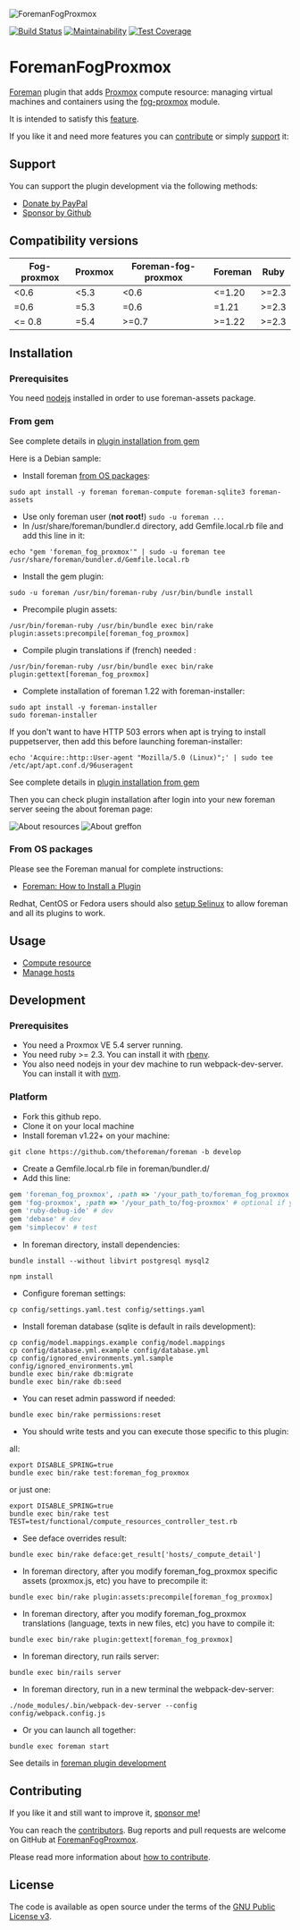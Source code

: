 ![ForemanFogProxmox](.github/images/foremanproxmox.png)

[![Build Status](https://travis-ci.com/theforeman/foreman_fog_proxmox.svg?branch=master)](https://travis-ci.com/theforeman/foreman_fog_proxmox)
[![Maintainability](https://api.codeclimate.com/v1/badges/922162c278e0fa9207ba/maintainability)](https://codeclimate.com/github/theforeman/foreman_fog_proxmox/maintainability)
[![Test Coverage](https://api.codeclimate.com/v1/badges/922162c278e0fa9207ba/test_coverage)](https://codeclimate.com/github/theforeman/foreman_fog_proxmox/test_coverage)

# ForemanFogProxmox

[Foreman](http://theforeman.org/) plugin that adds [Proxmox](https://www.proxmox.com/en/proxmox-ve) compute resource: managing virtual machines and containers using the [fog-proxmox](https://github.com/fog/fog-proxmox) module.

It is intended to satisfy this [feature](http://projects.theforeman.org/issues/2186).

If you like it and need more features you can [contribute](.github/CONTRIBUTING.md) or simply [support](.github/SUPPORT.md) it:

## Support

You can support the plugin development via the following methods:

* [Donate by PayPal](https://paypal.me/TristanRobert)
* [Sponsor by Github](https://github.com/sponsors/tristanrobert)

## Compatibility versions

|Fog-proxmox|Proxmox|Foreman-fog-proxmox|Foreman|Ruby|
|--|--|--|--|--|
|<0.6|<5.3|<0.6|<=1.20|>=2.3|
|=0.6|=5.3|=0.6|=1.21|>=2.3|
|<= 0.8 |=5.4|>=0.7|>=1.22|>=2.3|

## Installation

### Prerequisites

You need [nodejs](https://nodejs.org/en/download/package-manager/) installed in order to use foreman-assets package.

### From gem

See complete details in [plugin installation from gem](https://theforeman.org/plugins/#2.3AdvancedInstallationfromGems)

Here is a Debian sample:

* Install foreman [from OS packages](https://theforeman.org/manuals/1.19/index.html#3.3InstallFromPackages):

```shell
sudo apt install -y foreman foreman-compute foreman-sqlite3 foreman-assets
```

* Use only foreman user (**not root!**) `sudo -u foreman ...`
* In /usr/share/foreman/bundler.d directory, add Gemfile.local.rb file and add this line in it:

```shell
echo "gem 'foreman_fog_proxmox'" | sudo -u foreman tee /usr/share/foreman/bundler.d/Gemfile.local.rb
```

* Install the gem plugin:

```shell
sudo -u foreman /usr/bin/foreman-ruby /usr/bin/bundle install
```

* Precompile plugin assets:

```shell
/usr/bin/foreman-ruby /usr/bin/bundle exec bin/rake plugin:assets:precompile[foreman_fog_proxmox]
```

* Compile plugin translations if (french) needed :

```shell
/usr/bin/foreman-ruby /usr/bin/bundle exec bin/rake plugin:gettext[foreman_fog_proxmox]
```

* Complete installation of foreman 1.22 with foreman-installer:

```shell
sudo apt install -y foreman-installer
sudo foreman-installer
```

If you don't want to have HTTP 503 errors when apt is trying to install puppetserver, then add this before launching foreman-installer:

```shell
echo 'Acquire::http::User-agent "Mozilla/5.0 (Linux)";' | sudo tee /etc/apt/apt.conf.d/96useragent
```

See complete details in [plugin installation from gem](https://theforeman.org/plugins/#2.3.2Debiandistributions)

Then you can check plugin installation after login into your new foreman server seeing the about foreman page:

![About resources](.github/images/about_resources.png)
![About greffon](.github/images/about_greffon.png)

### From OS packages

Please see the Foreman manual for complete instructions:

* [Foreman: How to Install a Plugin](http://theforeman.org/manuals/latest/index.html#6.1InstallaPlugin)

Redhat, CentOS or Fedora users should also [setup Selinux](https://projects.theforeman.org/projects/foreman/wiki/SELinux) to allow foreman and all its plugins to work.

## Usage

* [Compute resource](.github/compute_resource.md)
* [Manage hosts](.github/hosts.md)

## Development

### Prerequisites

* You need a Proxmox VE 5.4 server running.
* You need ruby >= 2.3. You can install it with [rbenv](https://github.com/rbenv/rbenv).
* You also need nodejs in your dev machine to run webpack-dev-server. You can install it with [nvm](https://github.com/creationix/nvm).

### Platform

* Fork this github repo.
* Clone it on your local machine
* Install foreman v1.22+ on your machine:

```shell
git clone https://github.com/theforeman/foreman -b develop
```

* Create a Gemfile.local.rb file in foreman/bundler.d/
* Add this line:

```ruby
gem 'foreman_fog_proxmox', :path => '/your_path_to/foreman_fog_proxmox'
gem 'fog-proxmox', :path => '/your_path_to/fog-proxmox' # optional if you need to modify fog-proxmox code too
gem 'ruby-debug-ide' # dev
gem 'debase' # dev
gem 'simplecov' # test
```

* In foreman directory, install dependencies:

```shell
bundle install --without libvirt postgresql mysql2
```

```shell
npm install
```

* Configure foreman settings:

```shell
cp config/settings.yaml.test config/settings.yaml
```

* Install foreman database (sqlite is default in rails development):

```shell
cp config/model.mappings.example config/model.mappings
cp config/database.yml.example config/database.yml
cp config/ignored_environments.yml.sample config/ignored_environments.yml
bundle exec bin/rake db:migrate
bundle exec bin/rake db:seed
```

* You can reset admin password if needed:

```shell
bundle exec bin/rake permissions:reset
```

* You should write tests and you can execute those specific to this plugin:

all:

```shell
export DISABLE_SPRING=true
bundle exec bin/rake test:foreman_fog_proxmox
```

or just one:

```shell
export DISABLE_SPRING=true
bundle exec bin/rake test TEST=test/functional/compute_resources_controller_test.rb
```

* See deface overrides result:

```shell
bundle exec bin/rake deface:get_result['hosts/_compute_detail']
```

* In foreman directory, after you modify foreman_fog_proxmox specific assets (proxmox.js, etc) you have to precompile it:

```shell
bundle exec bin/rake plugin:assets:precompile[foreman_fog_proxmox]
```

* In foreman directory, after you modify foreman_fog_proxmox translations (language, texts in new files, etc) you have to compile it:

```shell
bundle exec bin/rake plugin:gettext[foreman_fog_proxmox]
```

* In foreman directory, run rails server:

```shell
bundle exec bin/rails server
```

* In foreman directory, run in a new terminal the webpack-dev-server:

```shell
./node_modules/.bin/webpack-dev-server --config config/webpack.config.js
```

* Or you can launch all together:

```shell
bundle exec foreman start
```

See details in [foreman plugin development](https://projects.theforeman.org/projects/foreman/wiki/How_to_Create_a_Plugin)

## Contributing

If you like it and still want to improve it, [sponsor me](https://github.com/sponsors/tristanrobert)!

You can reach the [contributors](.github/CONTRIBUTORS.md).
Bug reports and pull requests are welcome on GitHub at [ForemanFogProxmox](https://github.com/theforeman/foreman_fog_proxmox).

Please read more information about [how to contribute](.github/CONTRIBUTING.md).

## License

The code is available as open source under the terms of the [GNU Public License v3](LICENSE).
